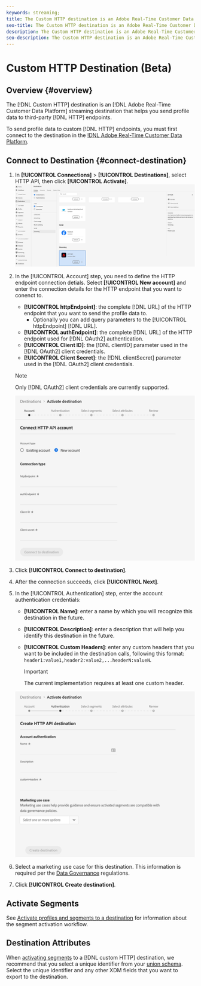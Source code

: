 ```yaml
---
keywords: streaming;
title: The Custom HTTP destination is an Adobe Real-Time Customer Data Platform streaming destination that helps you send profile data to third-party HTTP endpoints.
seo-title: The Custom HTTP destination is an Adobe Real-Time Customer Data Platform streaming destination that helps you send profile data to third-party HTTP endpoints.
description: The Custom HTTP destination is an Adobe Real-Time Customer Data Platform streaming destination that helps you send profile data to third-party HTTP endpoints.
seo-description: The Custom HTTP destination is an Adobe Real-Time Customer Data Platform streaming destination that helps you send profile data to third-party HTTP endpoints.
---
```


# Custom HTTP Destination (Beta)

## Overview {#overview}

The [!DNL Custom HTTP] destination is an [!DNL Adobe Real-Time Customer Data Platform] streaming destination that helps you send profile data to third-party [!DNL HTTP] endpoints.

To send profile data to custom [!DNL HTTP] endpoints, you must first connect to the destination in the [!DNL Adobe Real-Time Customer Data Platform](#connect-destination).

## Connect to Destination {#connect-destination}

1. In **[!UICONTROL Connections]** > **[!UICONTROL Destinations]**, select HTTP API, then click **[!UICONTROL Activate]**.
    ![Activate HTTP Destination](assets/connect-http-destination.png)
2. In the [!UICONTROL Account] step, you need to define the HTTP endpoint connection detials. Select **[!UICONTROL New account]** and enter the connection details for the HTTP endpoint that you want to conenct to.
   * **[!UICONTROL httpEndpoint]**: the complete [!DNL URL] of the HTTP endpoint that you want to send the profile data to.
     * Optionally you can add query parameters to the [!UICONTROL httpEndpoint] [!DNL URL].
   * **[!UICONTROL authEndpoint]**: the complete [!DNL URL] of the HTTP endpoint used for [!DNL OAuth2] authentication.
   * **[!UICONTROL Client ID]**: the [!DNL clientID] parameter used in the [!DNL OAuth2] client credentials.
   * **[!UICONTROL Client Secret]**: the [!DNL clientSecret] parameter used in the [!DNL OAuth2] client credentials.
    
    >[!NOTE]
    >
    >Only [!DNL OAuth2] client credentials are currently supported.

    ![HTTP endpoint connection](assets/connect-http-endpoint.png)
3. Click **[!UICONTROL Connect to destination]**.
4. After the connection succeeds, click **[!UICONTROL Next]**. 
5. In the [!UICONTROL Authentication] step, enter the account authentication credentials:
   *  **[!UICONTROL Name]**: enter a name by which you will recognize this destination in the future.
   *  **[!UICONTROL Description]**: enter a description that will help you identify this destination in the future.
   *  **[!UICONTROL Custom Headers]**: enter any custom headers that you want to be included in the destination calls, following this format: `header1:value1,header2:value2,...headerN:valueN`.

        >[!IMPORTANT]
        >
        >The current implementation requires at least one custom header.
    
    ![HTTP authentication](assets/authentication-http-connection.png)

6. Select a marketing use case for this destination. This information is required per the [Data Governance](rtcdp/privacy/data-governance-overview.md) regulations.
7. Click **[!UICONTROL Create destination]**.

## Activate Segments

See [Activate profiles and segments to a destination](/help/rtcdp/destinations/activate-destinations.md) for information about the segment activation workflow.

## Destination Attributes

When [activating segments](/help/rtcdp/destinations/activate-destinations.md) to a [!DNL custom HTTP] destination, we recommend that you select a unique identifier from your [union schema](../../profile/home.md#profile-fragments-and-union-schemas). Select the unique identifier and any other XDM fields that you want to export to the destination.

